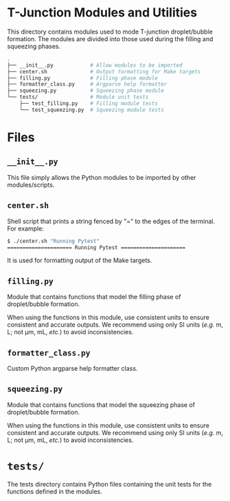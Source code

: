 # T-Junction Modules and Utilities

This directory contains modules used to mode T-junction droplet/bubble formation. The modules are divided into those used during the filling and squeezing phases.

```sh
.
├── __init__.py            # Allow modules to be imported
├── center.sh              # Output formatting for Make targets
├── filling.py             # Filling phase module
├── formatter_class.py     # Argparse help formatter
├── squeezing.py           # Squeezing phase module
└── tests/                 # Module unit tests
    ├── test_filling.py    # Filling module tests
    └── test_squeezing.py  # Squeezing module tests
```
# Files

## `__init__.py`

This file simply allows the Python modules to be imported by other modules/scripts.

## `center.sh`

Shell script that prints a string fenced by "=" to the edges of the terminal. For example:

```sh
$ ./center.sh "Running Pytest"
===================== Running Pytest =====================
```

It is used for formatting output of the Make targets.

## `filling.py`

Module that contains functions that model the filling phase of droplet/bubble formation.

When using the functions in this module, use consistent units to ensure consistent and accurate outputs. We recommend using only SI units (*e.g.* m, L; not µm, mL, *etc.*) to avoid inconsistencies.

## `formatter_class.py`

Custom Python argparse help formatter class.

## `squeezing.py`

Module that contains functions that model the squeezing phase of droplet/bubble formation.

When using the functions in this module, use consistent units to ensure consistent and accurate outputs. We recommend using only SI units (*e.g.* m, L; not µm, mL, *etc.*) to avoid inconsistencies.

# `tests/`

The tests directory contains Python files containing the unit tests for the functions defined in the modules.
